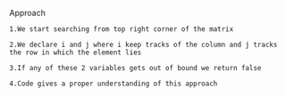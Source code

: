 Approach

    1.We start searching from top right corner of the matrix

    2.We declare i and j where i keep tracks of the column and j tracks the row in which the element lies

    3.If any of these 2 variables gets out of bound we return false

    4.Code gives a proper understanding of this approach